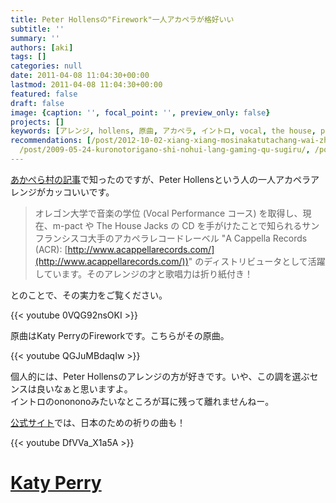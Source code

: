 ```yaml
---
title: Peter Hollensの"Firework"一人アカペラが格好いい
subtitle: ''
summary: ''
authors: [aki]
tags: []
categories: null
date: 2011-04-08 11:04:30+00:00
lastmod: 2011-04-08 11:04:30+00:00
featured: false
draft: false
image: {caption: '', focal_point: '', preview_only: false}
projects: []
keywords: [アレンジ, hollens, 原曲, アカペラ, イントロ, vocal, the house, pact, jacks, firework]
recommendations: [/post/2012-10-02-xiang-xiang-mosinakatutachang-wai-zhan-iphone-5toandroidnodui-jue-gakonnatokoromade-number-teamiphone-to-number-teamdroid-nozhan-i/,
  /post/2009-05-24-kuronotorigano-shi-nohui-lang-gaming-qu-sugiru/, /post/2008-06-03-er-du-qin-qian/]
---
```

[あかぺら村の記事](http://acappellavillage.blog103.fc2.com/blog-entry-789.html)で知ったのですが、Peter Hollensという人の一人アカペラアレンジがカッコいいです。

> オレゴン大学で音楽の学位 (Vocal Performance コース) を取得し、現在、m-pact や The House Jacks の CD を手がけたことで知られるサンフランシスコ大手のアカペラレコードレーベル "A Cappella Records (ACR): [http://www.acappellarecords.com/](http://www.acappellarecords.com/))" のディストリビュータとして活躍しています。そのアレンジの才と歌唱力は折り紙付き！

とのことで、その実力をご覧ください。

{{< youtube 0VQG92nsOKI >}}

原曲はKaty PerryのFireworkです。こちらがその原曲。

{{< youtube QGJuMBdaqIw >}}

個人的には、Peter Hollensのアレンジの方が好きです。いや、この調を選ぶセンスは良いなぁと思いますよ。  
イントロのonononoみたいなところが耳に残って離れませんねー。

[公式サイト](http://peterhollens.com/)では、日本のための祈りの曲も！

{{< youtube DfVVa_X1a5A >}}

  

# [Katy Perry](http://www.youtube.com/artist?a=4oVf-d_DwKA4mamcFq9Fw1XaMnZaWNHW&feature=watch_video_title)


